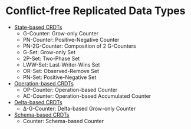 # Conflict-free Replicated Data Types

- [State-based CRDTs](./StateBased)
  - G-Counter: Grow-only Counter
  - PN-Counter: Positive-Negative Counter
  - PN-2G-Counter: Composition of 2 G-Counters
  - G-Set: Grow-only Set
  - 2P-Set: Two-Phase Set
  - LWW-Set: Last-Writer-Wins Set
  - OR-Set: Observed-Remove Set
  - PN-Set: Positive-Negative Set
- [Operation-based CRDTs](./OperationBased)
  - OP-Counter: Operation-based Counter
  - AC-Counter: Operation-based Accumulated Counter
- [Delta-based CRDTs](./DeltaBased)
  - Δ-G-Counter: Delta-based Grow-only Counter
- [Schema-based CRDTs](./SchemaBased)
  - Counter: Schema-based Counter

